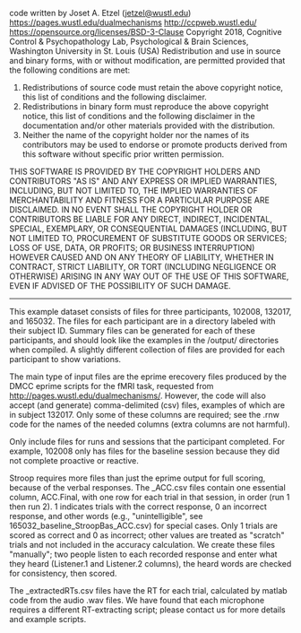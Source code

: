 code written by Joset A. Etzel (jetzel@wustl.edu) https://pages.wustl.edu/dualmechanisms   http://ccpweb.wustl.edu/
https://opensource.org/licenses/BSD-3-Clause 
Copyright 2018, Cognitive Control & Psychopathology Lab, Psychological & Brain Sciences, Washington University in St. Louis (USA)
Redistribution and use in source and binary forms, with or without modification, are permitted provided that the following conditions are met:
1. Redistributions of source code must retain the above copyright notice, this list of conditions and the following disclaimer.
2. Redistributions in binary form must reproduce the above copyright notice, this list of conditions and the following disclaimer in the documentation and/or other materials provided with the distribution.
3. Neither the name of the copyright holder nor the names of its contributors may be used to endorse or promote products derived from this software without specific prior written permission.
 
THIS SOFTWARE IS PROVIDED BY THE COPYRIGHT HOLDERS AND CONTRIBUTORS "AS IS" AND ANY EXPRESS OR IMPLIED WARRANTIES, INCLUDING, BUT NOT LIMITED TO, THE IMPLIED WARRANTIES OF MERCHANTABILITY AND FITNESS FOR A PARTICULAR PURPOSE ARE DISCLAIMED. IN NO EVENT SHALL THE COPYRIGHT HOLDER OR CONTRIBUTORS BE LIABLE FOR ANY DIRECT, INDIRECT, INCIDENTAL, SPECIAL, EXEMPLARY, OR CONSEQUENTIAL DAMAGES (INCLUDING, BUT NOT LIMITED TO, PROCUREMENT OF SUBSTITUTE GOODS OR SERVICES; LOSS OF USE, DATA, OR PROFITS; OR BUSINESS INTERRUPTION) HOWEVER CAUSED AND ON ANY THEORY OF LIABILITY, WHETHER IN CONTRACT, STRICT LIABILITY, OR TORT (INCLUDING NEGLIGENCE OR OTHERWISE) ARISING IN ANY WAY OUT OF THE USE OF THIS SOFTWARE, EVEN IF ADVISED OF THE POSSIBILITY OF SUCH DAMAGE.

-------------------------------------------------------

This example dataset consists of files for three participants, 102008, 132017, and 165032. The files for each participant are in a directory labeled with their subject ID. Summary files can be generated for each of these participants, and should look like the examples in the /output/ directories when compiled. A slightly different collection of files are provided for each participant to show variations.

The main type of input files are the eprime erecovery files produced by the DMCC eprime scripts for the fMRI task, requested from http://pages.wustl.edu/dualmechanisms/. However, the code will also accept (and generate) comma-delimited (csv) files, examples of which are in subject 132017. Only some of these columns are required; see the .rnw code for the names of the needed columns (extra columns are not harmful). 

Only include files for runs and sessions that the participant completed. For example, 102008 only has files for  the baseline session because they did not complete proactive or reactive.

Stroop requires more files than just the eprime output for full scoring, because of the verbal responses. The _ACC.csv files contain one essential column, ACC.Final, with one row for each trial in that session, in order (run 1 then run 2). 1 indicates trials with the correct response, 0 an incorrect response, and other words (e.g., "unintelligible", see 165032_baseline_StroopBas_ACC.csv) for special cases. Only 1 trials are scored as correct and 0 as incorrect; other values are treated as "scratch" trials and not included in the accuracy calculation. We create these files "manually"; two people listen to each recorded response and enter what they heard (Listener.1 and Listener.2 columns), the heard words are checked for consistency, then scored.

The _extractedRTs.csv files have the RT for each trial, calculated by matlab code from the audio .wav files. We have found that each microphone requires a different RT-extracting script; please contact us for more details and example scripts.


